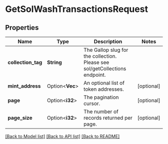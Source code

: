 # GetSolWashTransactionsRequest

## Properties

Name | Type | Description | Notes
------------ | ------------- | ------------- | -------------
**collection_tag** | **String** | The Gallop slug for the collection. Please see sol/getCollections endpoint. | 
**mint_address** | Option<**Vec<String>**> | An optional list of token addresses. | [optional]
**page** | Option<**i32**> | The pagination cursor. | [optional]
**page_size** | Option<**i32**> | The number of records returned per page. | [optional]

[[Back to Model list]](../README.md#documentation-for-models) [[Back to API list]](../README.md#documentation-for-api-endpoints) [[Back to README]](../README.md)


